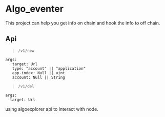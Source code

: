 # Algo_eventer
This project can help you get info on chain and hook the info to off chain.
## Api
> `/v1/new`
```
args: 
   target: Url
   type: "account" || "application"
   app-index: Null || uint
   account: Null || String
```


> `/v1/del`
```
args: 
  target: Url
```

using algoexplorer api to interact with node.
